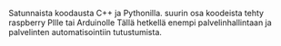 Satunnaista koodausta C++ ja Pythonilla.
suurin osa koodeista tehty raspberry PIlle tai Arduinolle
Tällä hetkellä enempi palvelinhallintaan ja palvelinten automatisointiin tutustumista.
